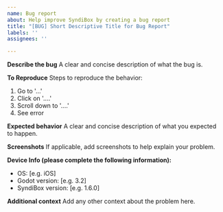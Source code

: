 ```yaml
---
name: Bug report
about: Help improve SyndiBox by creating a bug report
title: "[BUG] Short Descriptive Title for Bug Report"
labels: ''
assignees: ''

---
```


**Describe the bug**
A clear and concise description of what the bug is.

**To Reproduce**
Steps to reproduce the behavior:
1. Go to '...'
2. Click on '....'
3. Scroll down to '....'
4. See error

**Expected behavior**
A clear and concise description of what you expected to happen.

**Screenshots**
If applicable, add screenshots to help explain your problem.

**Device Info (please complete the following information):**
 - OS: [e.g. iOS]
 - Godot version: [e.g. 3.2]
 - SyndiBox version: [e.g. 1.6.0]

**Additional context**
Add any other context about the problem here.
